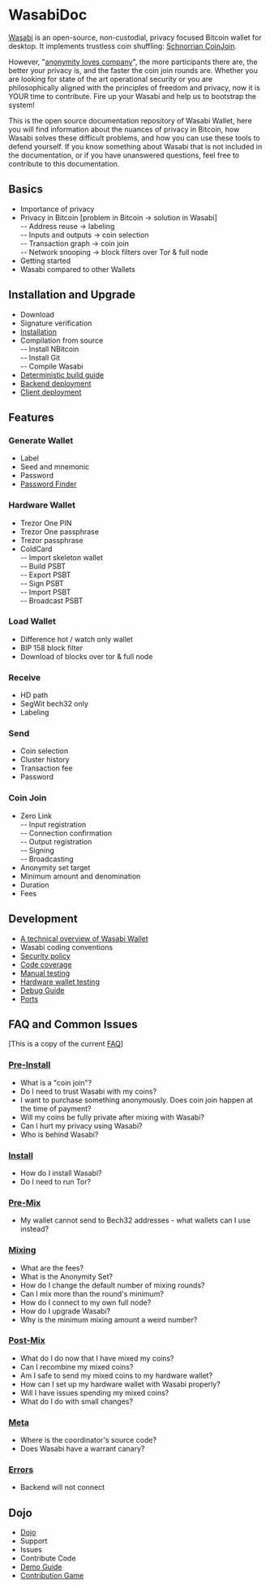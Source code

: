 # WasabiDoc

[Wasabi](https://wasabiwallet.io) is an open-source, non-custodial, privacy focused Bitcoin wallet for desktop. It implements trustless coin shuffling: [Schnorrian CoinJoin](https://github.com/nopara73/ZeroLink/).

However, "[anonymity loves company](https://www.freehaven.net/anonbib/cache/usability:weis2006.pdf)", the more participants there are, the better your privacy is, and the faster the coin join rounds are. Whether you are looking for state of the art operational security or you are philosophically aligned with the principles of freedom and privacy, now it is YOUR time to contribute. Fire up your Wasabi and help us to bootstrap the system!

This is the open source documentation repository of Wasabi Wallet, here you will find information about the nuances of privacy in Bitcoin, how Wasabi solves these difficult problems, and how you can use these tools to defend yourself. If you know something about Wasabi that is not included in the documentation, or if you have unanswered questions, feel free to contribute to this documentation.


## Basics

- Importance of privacy
- Privacy in Bitcoin [problem in Bitcoin -> solution in Wasabi] </br>
-- Address reuse -> labeling </br>
-- Inputs and outputs -> coin selection </br>
-- Transaction graph -> coin join </br>
-- Network snooping -> block filters over Tor & full node </br>
- Getting started
- Wasabi compared to other Wallets

## Installation and Upgrade

- Download
- Signature verification
- [Installation](/InstallInstructions.md)
- Compilation from source </br>
-- Install NBitcoin </br>
-- Install Git </br>
-- Compile Wasabi </br>
- [Deterministic build guide](/DeterministicBuildGuide.md)
- [Backend deployment](/BackendDeployment.md)
- [Client deployment](/ClientDeployment.md)

## Features 

### Generate Wallet
- Label
- Seed and mnemonic
- Password
- [Password Finder](/PasswordFinder.md)

### Hardware Wallet
- Trezor One PIN
- Trezor One passphrase
- Trezor passphrase
- ColdCard </br>
-- Import skeleton wallet </br>
-- Build PSBT </br>
-- Export PSBT </br>
-- Sign PSBT </br>
-- Import PSBT </br>
-- Broadcast PSBT </br>

### Load Wallet
- Difference hot / watch only wallet
- BIP 158 block filter
- Download of blocks over tor & full node

### Receive
- HD path
- SegWit bech32 only
- Labeling

### Send 
- Coin selection
- Cluster history
- Transaction fee
- Password

### Coin Join
- Zero Link </br>
-- Input registration </br>
-- Connection confirmation </br>
-- Output registration </br>
-- Signing </br>
-- Broadcasting </br>
- Anonymity set target
- Minimum amount and denomination
- Duration
- Fees


## Development

- [A technical overview of Wasabi Wallet](/TechnicalOverview.md)
- Wasabi coding conventions
- [Security policy](/SECURITY.md)
- [Code coverage](/CodeCoverage.md)
- [Manual testing](/ManualTesting.md)
- [Hardware wallet testing](/HardwareWalletTestingGuide.md)
- [Debug Guide](/HowToDebug.md)
- [Ports](/Ports.md)

## FAQ and Common Issues

[This is a copy of the current [FAQ](https://github.com/zkSNACKs/WalletWasabi/blob/master/WalletWasabi.Documentation/FAQ.md)]

### [Pre-Install](/FAQ.md#pre-install)
- What is a "coin join"?
- Do I need to trust Wasabi with my coins?
- I want to purchase something anonymously. Does coin join happen at the time of payment?
- Will my coins be fully private after mixing with Wasabi?
- Can I hurt my privacy using Wasabi?
- Who is behind Wasabi?

### [Install](/FAQ.md#install)
- How do I install Wasabi?
- Do I need to run Tor?

### [Pre-Mix](/FAQ.md#pre-mix)
- My wallet cannot send to Bech32 addresses - what wallets can I use instead?

### [Mixing](/FAQ.md#mixing)
- What are the fees?
- What is the Anonymity Set?
- How do I change the default number of mixing rounds?
- Can I mix more than the round's minimum?
- How do I connect to my own full node?
- How do I upgrade Wasabi?
- Why is the minimum mixing amount a weird number?

### [Post-Mix](/FAQ.md#post-mix)
- What do I do now that I have mixed my coins?
- Can I recombine my mixed coins?
- Am I safe to send my mixed coins to my hardware wallet?
- How can I set up my hardware wallet with Wasabi properly?
- Will I have issues spending my mixed coins?
- What do I do with small changes?

### [Meta](/FAQ.md#meta)
- Where is the coordinator's source code?
- Does Wasabi have a warrant canary?

### [Errors](/FAQ.md#errors)
- Backend will not connect


## Dojo

- [Dojo](/Dojo.md)
- Support
- Issues
- Contribute Code
- [Demo Guide](/DemoGuide.md)
- [Contribution Game](/ContributionGame.md)
